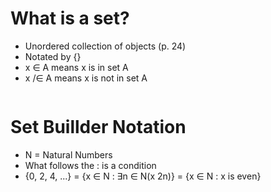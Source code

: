 # What is a set?
<div style="">
    <ul style="text-align: left;">
        <li>Unordered collection of objects (p. 24)</li>
        <li>Notated by {}</li>
        <li>x ∈ A means x is in set A</li>
        <li>x <span style="">/</span>∈</span> A means x is not in set A</li>
    </ul>
    <img style="" src="https://files.cults3d.com/uploaders/25181097/illustration-file/8f621c55-a11b-4ff6-b508-3f1accaaf74a/man-with-question-01.png" alt="">
</div>
<h1>Set Buillder Notation</h1> 
<div style="">
    <ul style="">
        <li>N = Natural Numbers</li>
        <li>What follows the : is a condition</li>
        <li>{0, 2, 4, ...} = {x ∈ N : ∃n ∈ N(x  2n)} = {x ∈ N : x is even}</li>
    </ul>
    <img style="" src="https://precalculuscoach.com/wp-content/uploads/2018/02/SET-NOTATION.png" alt="">
</div>